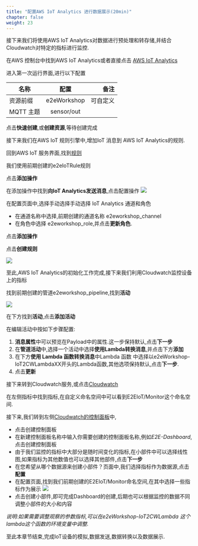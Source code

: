```yaml
---
title: "配置AWS IoT Analytics 进行数据展示(20min)"
chapter: false
weight: 23
---
```

接下来我们将使用AWS IoT Analytics对数据进行预处理和转存储,并结合Cloudwatch对特定的指标进行监控.

在AWS 控制台中找到AWS IoT Analytics或者直接点击
[AWS IoT Analytics](https://console.aws.amazon.com/iotanalytics/home?region=us-east-1#)

进入第一次运行界面,进行以下配置

| 名称 | 配置 | 备注 |
| ----- | :-: | ---: |
| 资源前缀    | e2eWorkshop |  可自定义 |
| MQTT 主题    | sensor/out |   |

点击**快速创建**,或**创建资源**,等待创建完成


接下来我们在AWS IoT 规则引擎中,增加IoT 消息到 AWS IoT Analytics的规则.

回到AWS IoT 服务界面,找到[规则](https://console.aws.amazon.com/iot/home?region=us-east-1#/rulehub)

我们使用前期创建的e2eIoTRule规则

点击**添加操作**

在添加操作中找到**向IoT Analytics发送消息**,点击配置操作
![](/images/IoT/iotrule3.png)

在配置页面中,选择手动选择手动选择 IoT Analytics 通道和角色
- 在通道名称中选择,前期创建的通道名称 e2eworkshop_channel
- 在角色中选择 e2eworkshop_role,并点击**更新角色**.
  
点击**添加操作**

点击**创建规则**

![](/images/IoT/iotrule4.png)

至此,AWS IoT Analytics的初始化工作完成,接下来我们利用Cloudwatch监控设备上的指标


找到前期创建的管道e2eworkshop_pipeline,找到**活动**

![](/images/IoT/pipline1.png)



在下方找到**活动**,点击**添加活动**

在编辑活动中按如下步骤配置:
1. **消息属性**中可以预览在Payload中的属性.这一步保持默认,点击**下一步**
2. 在**管道活动**中,选择一个活动中选择**使用Lambda转换消息**,并点击下方**添加**
3. 在下方**使用 Lambda 函数转换消息**中Lambda 函数 中选择以e2eWorkshop-IoT2CWLambdaXX开头的Lambda函数,其他选项保持默认,点击**下一步**.
4. 点击**更新**


接下来转到Cloudwatch服务,或点击[Cloudwatch](https://console.aws.amazon.com/cloudwatch/home?region=us-east-1#metricsV2:graph=~())

在左侧指标中找到指标,在自定义命名空间中可以看到E2EIoT/Monitor这个命名空间.

接下来,我们转到左侧[Cloudwatch的控制面板](https://console.aws.amazon.com/cloudwatch/home?region=us-east-1#dashboards:)中,
- 点击创建控制面板
- 在新建控制面板名称中输入你需要创建的控制面板名称,例如*E2E-Dashboard*,点击创建控制面板
- 由于我们监控的指标中大部分是随时间变化的指标,在小部件中可以选择线性图,如果指标为其他数值也可以选择其他部件,点击**下一步**
- 在您希望从哪个数据源来创建小部件？页面中,我们选择指标作为数据源,点击 **配置**
- 在配置页面,找到我们前期创建的E2EIoT/Monitor命名空间,在其中选择一些指标作为展示
![](/images/IoT/dashboard1.png)
- 点击创建小部件,即可完成Dashboard的创建,后期也可以根据监控的数据不同调整小部件的大小和内容

*说明:如果需要调整观察的参数指标,可以在e2eWorkshop-IoT2CWLambda 这个lambda这个函数的环境变量中调整.*

至此本章节结束,完成IoT设备的模拟,数据发送,数据转换以及数据展示.



 

